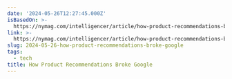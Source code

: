 ```yaml
---
date: '2024-05-26T12:27:45.000Z'
isBasedOn: >-
  https://nymag.com/intelligencer/article/how-product-recommendations-broke-google.html
link: >-
  https://nymag.com/intelligencer/article/how-product-recommendations-broke-google.html
slug: 2024-05-26-how-product-recommendations-broke-google
tags:
  - tech
title: How Product Recommendations Broke Google
---
```

 
